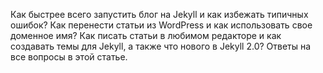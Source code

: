 Как быстрее всего запустить блог на Jekyll и как избежать типичных
ошибок? Как перенести статьи из WordPress и как использовать свое доменное имя?
Как писать статьи в любимом редакторе и как создавать темы для Jekyll, а также 
что нового в Jekyll 2.0? Ответы на все вопросы в этой статье.
